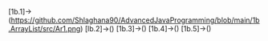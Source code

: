 [1b.1]->(https://github.com/Shlaghana90/AdvancedJavaProgramming/blob/main/1b.ArrayList/src/Ar1.png)
[lb.2]->()
[1b.3]->()
[1b.4]->()
[1b.5]->()
